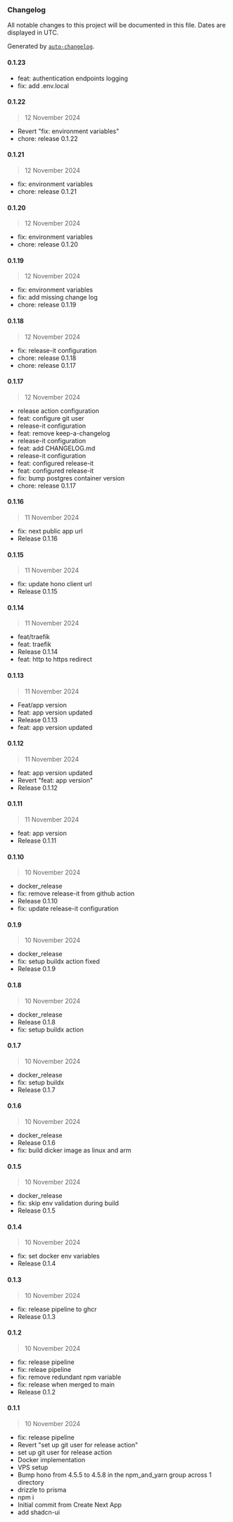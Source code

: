 ### Changelog

All notable changes to this project will be documented in this file. Dates are displayed in UTC.

Generated by [`auto-changelog`](https://github.com/CookPete/auto-changelog).

#### 0.1.23

- feat: authentication endpoints logging
- fix: add .env.local

#### 0.1.22

> 12 November 2024

- Revert "fix: environment variables"
- chore: release 0.1.22

#### 0.1.21

> 12 November 2024

- fix: environment variables
- chore: release 0.1.21

#### 0.1.20

> 12 November 2024

- fix: environment variables
- chore: release 0.1.20

#### 0.1.19

> 12 November 2024

- fix: environment variables
- fix: add missing change log
- chore: release 0.1.19

#### 0.1.18

> 12 November 2024

- fix: release-it configuration
- chore: release 0.1.18
- chore: release 0.1.17

#### 0.1.17

> 12 November 2024

- release action configuration
- feat: configure git user
- release-it configuration
- feat: remove keep-a-changelog
- release-it configuration
- feat: add CHANGELOG.md
- release-it configuration
- feat: configured release-it
- feat: configured release-it
- fix: bump postgres container version
- chore: release 0.1.17

#### 0.1.16

> 11 November 2024

- fix: next public app url
- Release 0.1.16

#### 0.1.15

> 11 November 2024

- fix: update hono client url
- Release 0.1.15

#### 0.1.14

> 11 November 2024

- feat/traefik
- feat: traefik
- Release 0.1.14
- feat: http to https redirect

#### 0.1.13

> 11 November 2024

- Feat/app version
- feat: app version updated
- Release 0.1.13
- feat: app version updated

#### 0.1.12

> 11 November 2024

- feat: app version updated
- Revert "feat: app version"
- Release 0.1.12

#### 0.1.11

> 11 November 2024

- feat: app version
- Release 0.1.11

#### 0.1.10

> 10 November 2024

- docker_release
- fix: remove release-it from github action
- Release 0.1.10
- fix: update release-it configuration

#### 0.1.9

> 10 November 2024

- docker_release
- fix: setup buildx action fixed
- Release 0.1.9

#### 0.1.8

> 10 November 2024

- docker_release
- Release 0.1.8
- fix: setup buildx action

#### 0.1.7

> 10 November 2024

- docker_release
- fix: setup buildx
- Release 0.1.7

#### 0.1.6

> 10 November 2024

- docker_release
- Release 0.1.6
- fix: build dicker image as linux and arm

#### 0.1.5

> 10 November 2024

- docker_release
- fix: skip env validation during build
- Release 0.1.5

#### 0.1.4

> 10 November 2024

- fix: set docker env variables
- Release 0.1.4

#### 0.1.3

> 10 November 2024

- fix: release pipeline to ghcr
- Release 0.1.3

#### 0.1.2

> 10 November 2024

- fix: release pipeline
- fix: releae pipeline
- fix: remove redundant npm variable
- fix: release when merged to main
- Release 0.1.2

#### 0.1.1

> 10 November 2024

- fix: release pipeline
- Revert "set up git user for release action"
- set up git user for release action
- Docker implementation
- VPS setup
- Bump hono from 4.5.5 to 4.5.8 in the npm_and_yarn group across 1 directory
- drizzle to prisma
- npm i
- Initial commit from Create Next App
- add shadcn-ui
